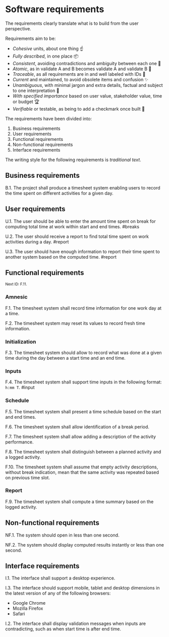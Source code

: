 # Software requirements

The requirements clearly translate what is to build from the user perspective.

Requirements aim to be:

- *Cohesive* units, about one thing ☝
- *Fully described*, in one place 📦
- *Consistent*, avoiding contradictions and ambiguity between each one 🚅
- *Atomic*, as in validate A and B becomes validate A and validate B 🔬
- *Traceable*, as all requirements are in and well labeled with IDs 🔖
- *Current* and maintained, to avoid obsolete items and confusion ✨
- *Unambiguous*, with minimal jargon and extra details, factual and subject 
  to one interpretation 🔑
- *With specified importance* based on user value, stakeholder value, 
  time or budget 🏆
- *Verifiable* or testable, as being to add a checkmark once built 🔨

The requirements have been divided into:

1. Business requirements
1. User requirements
1. Functional requirements
1. Non-functional requirements
1. Interface requirements

The writing style for the following requirements is *traditional text*.

## Business requirements

B.1.
The project
shall
produce a timesheet system
enabling users to record the time spent on different activities for a given day.

## User requirements

U.1.
The user
should be able to
enter the amount time spent on break
for computing total time at work within start and end times.
#breaks

U.2.
The user
should
receive a report to find total time spent on work activities during a day.
#report

U.3.
The user
should have enough information to
report their time spent to another system based on the computed time.
#report

## Functional requirements

<sub>Next ID: F.11.</sub>

### Amnesic

F.1.
The timesheet system
shall
record time information for one work day at a time.

F.2.
The timesheet system
may
reset its values to record fresh time information.

### Initialization

F.3.
The timesheet system
should
allow to record what was done at a given time during the day
between a start time and an end time.

### Inputs

F.4.
The timesheet system
shall
support time inputs in the following format: `h:mm T`.
#input

### Schedule

F.5.
The timesheet system
shall
present a time schedule based on the start and end times.

F.6.
The timesheet system
shall
allow identification of a break period.

F.7.
The timesheet system
shall
allow adding a description of the activity performance.

F.8.
The timesheet system
shall
distinguish between a planned activity and a logged activity.

F.10.
The timesheet system
shall
assume that empty activity descriptions, without break indication,
mean that the same activity was repeated based on previous time slot.

### Report

F.9.
The timesheet system
shall
compute a time summary based on the logged activity.


## Non-functional requirements

NF.1.
The system
should
open in less than one second.

NF.2.
The system
should
display computed results instantly or less than one second.

## Interface requirements

I.1.
The interface
shall
support a desktop experience.

I.3.
The interface
should
support mobile, tablet and desktop dimensions
in the latest version of any of the following browsers:

- Google Chrome
- Mozilla Firefox
- Safari

I.2.
The interface 
shall
display validation messages when inputs are contradicting,
such as when start time is after end time.
